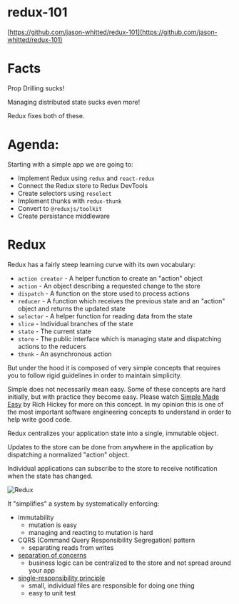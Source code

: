 # redux-101
[https://github.com/jason-whitted/redux-101](https://github.com/jason-whitted/redux-101)
# Facts
Prop Drilling sucks!

Managing distributed state sucks even more!

Redux fixes both of these.

# Agenda:
Starting with a simple app we are going to:
- Implement Redux using `redux` and `react-redux`
- Connect the Redux store to Redux DevTools
- Create selectors using `reselect`
- Implement thunks with `redux-thunk`
- Convert to `@reduxjs/toolkit`
- Create persistance middleware

# Redux
Redux has a fairly steep learning curve with its own vocabulary:
  - `action creator` - A helper function to create an "action" object
  - `action` - An object describing a requested change to the store
  - `dispatch` - A function on the store used to process actions
  - `reducer` - A function which receives the previous state and an "action" object and returns the updated state
  - `selector` - A helper function for reading data from the state
  - `slice` - Individual branches of the state
  - `state` - The current state
  - `store` - The public interface which is managing state and dispatching actions to the reducers
  - `thunk` - An asynchronous action

But under the hood it is composed of very simple concepts that requires you to follow rigid guidelines in order to maintain simplicity.

Simple does not necessarily mean easy.  Some of these concepts are hard initially, but with practice they become easy. Please watch [Simple Made Easy](https://www.infoq.com/presentations/Simple-Made-Easy/) by Rich Hickey for more on this concept. In my opinion this is one of the most important software engineering concepts to understand in order to help write good code.

Redux centralizes your application state into a single, immutable object.

Updates to the store can be done from anywhere in the application by dispatching a normalized "action" object.

Individual applications can subscribe to the store to receive notification when the state has changed.

![Redux](https://redux.js.org/assets/images/ReduxDataFlowDiagram-49fa8c3968371d9ef6f2a1486bd40a26.gif)

It "simplifies" a system by systematically enforcing:
- immutability
  - mutation is easy
  - managing and reacting to mutation is hard
- CQRS (Command Query Responsibility Segregation) pattern
  - separating reads from writes
- [separation of concerns](https://en.wikipedia.org/wiki/Separation_of_concerns)
  - business logic can be centralized to the store and not spread around your app
- [single-responsibility principle](https://en.wikipedia.org/wiki/Single-responsibility_principle)
  - small, individual files are responsible for doing one thing
  - easy to unit test
